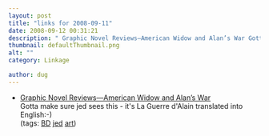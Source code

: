 ```yaml
---
layout: post
title: "links for 2008-09-11"
date: 2008-09-12 00:31:21
description: " Graphic Novel Reviews—American Widow and Alan’s War Gotta make sure jed sees this - it&#039;s La Guerre d&#039;Alain translated into English -- -) (tags --  BD jed art)&#8230;"
thumbnail: defaultThumbnail.png
alt: ""
category: Linkage

author: dug
---
```


<ul class="delicious"><li>
                <div class="delicious-link"><a href="http://firefox.org/news/articles/1901/1/Graphic-Novel-ReviewsAmerican-Widow-and-Alans-War/Page1.html">Graphic Novel Reviews—American Widow and Alan’s War</a></div>
                <div class="delicious-extended">Gotta make sure jed sees this - it&#039;s La Guerre d&#039;Alain translated into English:-)</div>
                <div class="delicious-tags">(tags: <a href="http://delicious.com/dug/BD">BD</a> <a href="http://delicious.com/dug/jed">jed</a> <a href="http://delicious.com/dug/art">art</a>)</div>
            </li></ul>
